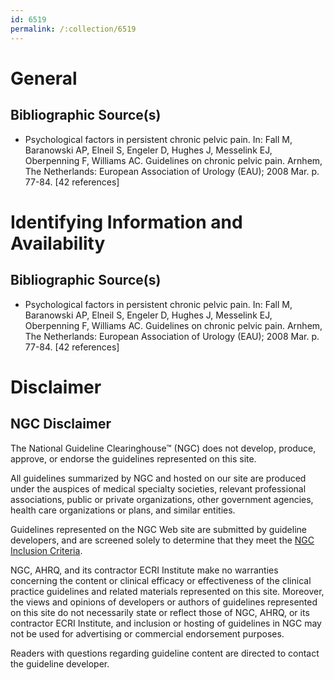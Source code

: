 ```yaml
---
id: 6519
permalink: /:collection/6519
---
```


# General

## Bibliographic Source(s)

- Psychological factors in persistent chronic pelvic pain. In: Fall M, Baranowski AP, Elneil S, Engeler D, Hughes J, Messelink EJ, Oberpenning F, Williams AC. Guidelines on chronic pelvic pain. Arnhem, The Netherlands: European Association of Urology (EAU); 2008 Mar. p. 77-84. [42 references]

# Identifying Information and Availability

## Bibliographic Source(s)

- Psychological factors in persistent chronic pelvic pain. In: Fall M, Baranowski AP, Elneil S, Engeler D, Hughes J, Messelink EJ, Oberpenning F, Williams AC. Guidelines on chronic pelvic pain. Arnhem, The Netherlands: European Association of Urology (EAU); 2008 Mar. p. 77-84. [42 references]

# Disclaimer

## NGC Disclaimer

The National Guideline Clearinghouse™ (NGC) does not develop, produce, approve, or endorse the guidelines represented on this site.

All guidelines summarized by NGC and hosted on our site are produced under the auspices of medical specialty societies, relevant professional associations, public or private organizations, other government agencies, health care organizations or plans, and similar entities.

Guidelines represented on the NGC Web site are submitted by guideline developers, and are screened solely to determine that they meet the [NGC Inclusion Criteria](/help-and-about/summaries/inclusion-criteria).

NGC, AHRQ, and its contractor ECRI Institute make no warranties concerning the content or clinical efficacy or effectiveness of the clinical practice guidelines and related materials represented on this site. Moreover, the views and opinions of developers or authors of guidelines represented on this site do not necessarily state or reflect those of NGC, AHRQ, or its contractor ECRI Institute, and inclusion or hosting of guidelines in NGC may not be used for advertising or commercial endorsement purposes.

Readers with questions regarding guideline content are directed to contact the guideline developer.

